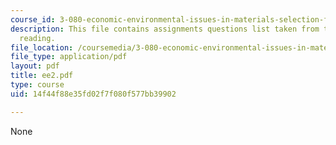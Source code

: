 ```yaml
---
course_id: 3-080-economic-environmental-issues-in-materials-selection-fall-2005
description: This file contains assignments questions list taken from the required
  reading.
file_location: /coursemedia/3-080-economic-environmental-issues-in-materials-selection-fall-2005/14f44f88e35fd02f7f080f577bb39902_ee2.pdf
file_type: application/pdf
layout: pdf
title: ee2.pdf
type: course
uid: 14f44f88e35fd02f7f080f577bb39902

---
```

None
